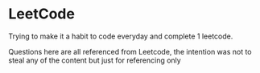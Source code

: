 # LeetCode
Trying to make it a habit to code everyday and complete 1 leetcode.

Questions here are all referenced from Leetcode, the intention was not to steal any of the content but just for referencing only
